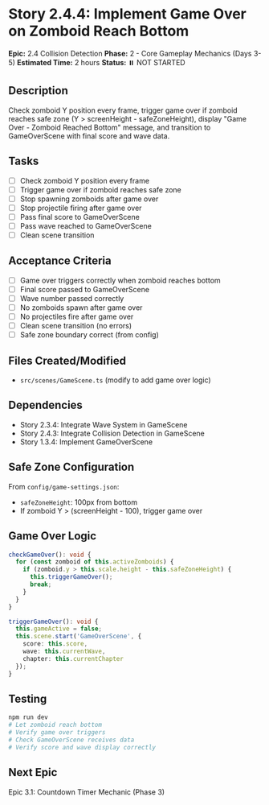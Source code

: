# Story 2.4.4: Implement Game Over on Zomboid Reach Bottom

**Epic:** 2.4 Collision Detection
**Phase:** 2 - Core Gameplay Mechanics (Days 3-5)
**Estimated Time:** 2 hours
**Status:** ⏸️ NOT STARTED

## Description
Check zomboid Y position every frame, trigger game over if zomboid reaches safe zone (Y > screenHeight - safeZoneHeight), display "Game Over - Zomboid Reached Bottom" message, and transition to GameOverScene with final score and wave data.

## Tasks
- [ ] Check zomboid Y position every frame
- [ ] Trigger game over if zomboid reaches safe zone
- [ ] Stop spawning zomboids after game over
- [ ] Stop projectile firing after game over
- [ ] Pass final score to GameOverScene
- [ ] Pass wave reached to GameOverScene
- [ ] Clean scene transition

## Acceptance Criteria
- [ ] Game over triggers correctly when zomboid reaches bottom
- [ ] Final score passed to GameOverScene
- [ ] Wave number passed correctly
- [ ] No zomboids spawn after game over
- [ ] No projectiles fire after game over
- [ ] Clean scene transition (no errors)
- [ ] Safe zone boundary correct (from config)

## Files Created/Modified
- `src/scenes/GameScene.ts` (modify to add game over logic)

## Dependencies
- Story 2.3.4: Integrate Wave System in GameScene
- Story 2.4.3: Integrate Collision Detection in GameScene
- Story 1.3.4: Implement GameOverScene

## Safe Zone Configuration
From `config/game-settings.json`:
- `safeZoneHeight`: 100px from bottom
- If zomboid Y > (screenHeight - 100), trigger game over

## Game Over Logic
```typescript
checkGameOver(): void {
  for (const zomboid of this.activeZomboids) {
    if (zomboid.y > this.scale.height - this.safeZoneHeight) {
      this.triggerGameOver();
      break;
    }
  }
}

triggerGameOver(): void {
  this.gameActive = false;
  this.scene.start('GameOverScene', {
    score: this.score,
    wave: this.currentWave,
    chapter: this.currentChapter
  });
}
```

## Testing
```bash
npm run dev
# Let zomboid reach bottom
# Verify game over triggers
# Check GameOverScene receives data
# Verify score and wave display correctly
```

## Next Epic
Epic 3.1: Countdown Timer Mechanic (Phase 3)
